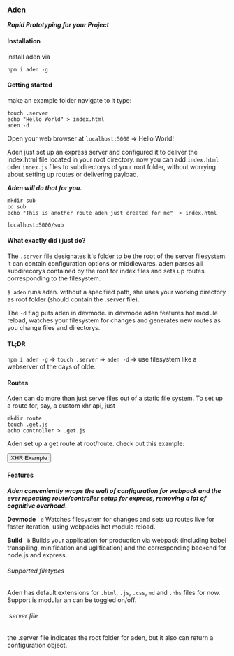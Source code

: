 
### Aden
_**Rapid Prototyping for your Project**_

#### Installation
install aden via

`npm i aden -g`

#### Getting started

make an example folder
navigate to it
type:

```
touch .server
echo "Hello World" > index.html
aden -d
```

Open your web browser at `localhost:5000` => Hello World!

Aden just set up an express server and configured it to deliver the index.html file located in your root directory. now you can add `index.html` oder `index.js` files to subdirectorys of your root folder, without worrying about setting up routes or delivering payload.

_**Aden will do that for you.**_

```
mkdir sub
cd sub
echo "This is another route aden just created for me"  > index.html
```

`localhost:5000/sub`

#### What exactly did i just do?

The `.server` file designates it's folder to be the root of the server filesystem. it can contain configuration options or middlewares. aden parses all subdirecorys contained by the root for index files and sets up routes corresponding to the filesystem.

`$ aden` runs aden. without a specified path, she uses your working directory as root folder (should contain the .server file).

The `-d` flag puts aden in devmode. in devmode aden features hot module reload, watches your filesystem for changes and generates new routes as you change files and directorys.


#### TL;DR
`npm i aden -g` => `touch .server` => `aden -d` => use filesystem like a webserver of the days of olde.

#### Routes
Aden can do more than just serve files out of a static file system.
To set up a route for, say, a custom xhr api, just

```
mkdir route
touch .get.js
echo controller > .get.js
```

Aden set up a get route at root/route. check out this example:
<div id="content-wrapper">
  <button id="xhr-button">XHR Example</button>
</div>

#### Features

_**Aden conveniently wraps the wall of configuration for webpack and the ever repeating route/controller setup for express, removing a lot of cognitive overhead.**_

__Devmode__ `-d` Watches filesystem for changes and sets up routes live for faster iteration, using webpacks hot module reload.

__Build__ `-b` Builds your application for production via webpack  (including babel transpiling, minification and uglification) and the corresponding backend for node.js and express.

###### Supported filetypes
Aden has default extensions for `.html`, `.js`, `.css`, `md` and `.hbs` files for now. Support is modular an can be toggled on/off.

###### .server file
the .server file indicates the root folder for aden, but it also can return a configuration object.
